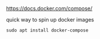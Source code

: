 https://docs.docker.com/compose/

quick way to spin up docker images

```
sudo apt install docker-compose
```
